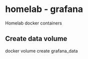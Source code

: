 # homelab - grafana
Homelab docker containers

## Create data volume
docker volume create grafana_data